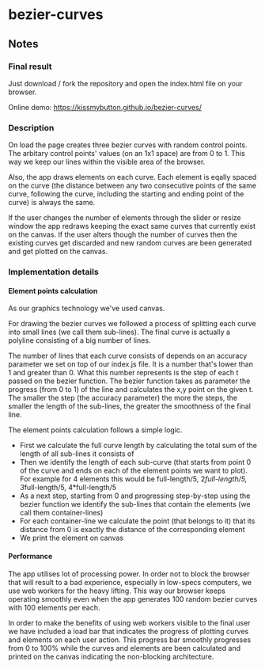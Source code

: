 # bezier-curves

## Notes
### Final result
Just download / fork the repository and open the index.html file on your browser.

Online demo: https://kissmybutton.github.io/bezier-curves/

### Description
On load the page creates three bezier curves with random control points. The arbitary control points' values (on an 1x1 space) are from 0 to 1. This way we 
keep our lines within the visible area of the browser.

Also, the app draws elements on each curve. Each element is eqally spaced on the curve (the distance between any two consecutive points of the same curve, following the curve, including the starting and ending point of the curve) is
always the same. 

If the user changes the number of elements through the slider or resize window the app redraws keeping the exact same curves that currently exist on the canvas.
If the user alters though the number of curves then the existing curves get discarded and new random curves are been generated and get plotted on the canvas.

### Implementation details
#### Element points calculation
As our graphics technology we've used canvas.

For drawing the bezier curves we followed a process of splitting each curve into small lines (we call them sub-lines). The final curve is actually a polyline consisting of a big 
number of lines.

The number of lines that each curve consists of depends on an accuracy parameter we set on top of our index.js file. It is a number that's lower than 1 and greater than 0.
What this number represents is the step of each t passed on the bezier function. The bezier function takes as parameter the progress (from 0 to 1) of the line and 
calculates the x,y point on the given t. The smaller the step (the accuracy parameter) the more the steps, the smaller the length of the sub-lines, the greater the smoothness of the final line.

The element points calculation follows a simple logic. 
- First we calculate the full curve length by calculating the total sum of the length of all sub-lines it consists of
- Then we identify the length of each sub-curve (that starts from point 0 of the curve and ends on each of the element points we want to plot). For example for 4 elements this would be full-length/5, 2*full-length/5, 3*full-length/5, 4*full-length/5
- As a next step, starting from 0 and progressing step-by-step using the bezier function we identify the sub-lines that contain the elements (we call them container-lines)
- For each container-line we calculate the point (that belongs to it) that its distance from 0 is exactly the distance of the corresponding element
- We print the element on canvas

#### Performance
The app utilises lot of processing power. In order not to block the browser that will result to a bad experience, especially in low-specs computers, we use web workers for the 
heavy lifting. This way our browser keeps operating smoothly even when the app generates 100 random bezier curves with 100 elements per each. 

In order to make the benefits of using web workers visible to the final user we have included a load bar that indicates the
progress of plotting curves and elements on each user action. This progress bar smoothly progresses from 0 to 100% while the curves and elements are been calculated and printed on the canvas
indicating the non-blocking architecture.